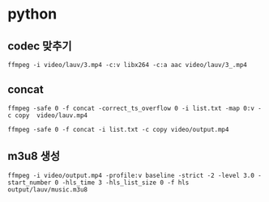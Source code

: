 # python

## codec 맞추기
```
ffmpeg -i video/lauv/3.mp4 -c:v libx264 -c:a aac video/lauv/3_.mp4
```

## concat 
```
ffmpeg -safe 0 -f concat -correct_ts_overflow 0 -i list.txt -map 0:v -c copy  video/lauv.mp4
```

```
ffmpeg -safe 0 -f concat -i list.txt -c copy video/output.mp4
```

## m3u8 생성
```
ffmpeg -i video/output.mp4 -profile:v baseline -strict -2 -level 3.0 -start_number 0 -hls_time 3 -hls_list_size 0 -f hls output/lauv/music.m3u8
```